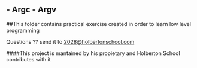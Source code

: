 ## - Argc - Argv

##This folder contains practical exercise created in order to learn low level programming

Questions ?? send it to 2028@holbertonschool.com

####This project is mantained by his propietary and Holberton School contributes with it
